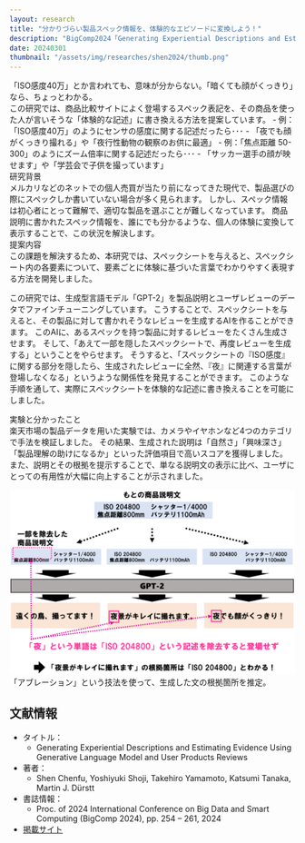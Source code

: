 ```yaml
---
layout: research
title: "分かりづらい製品スペック情報を、体験的なエピソードに変換しよう！"
description: "BigComp2024「Generating Experiential Descriptions and Estimating Evidence Using Generative Language Model and User Products Reviews」"
date: 20240301
thumbnail: "/assets/img/researches/shen2024/thumb.png"
---
```



<div class="catch">
「ISO感度40万」とか言われても、意味が分からない。「暗くても顔がくっきり」なら、ちょっとわかる。
</div>
この研究では、商品比較サイトによく登場するスペック表記を、その商品を使った人が言いそうな「体験的な記述」に書き換える方法を提案しています。
- 例：「ISO感度40万」のようにセンサの感度に関する記述だったら･･･
    - 「夜でも顔がくっきり撮れる」や「夜行性動物の観察のお供に最適」
- 例：「焦点距離 50-300」のようにズーム倍率に関する記述だったら･･･
    - 「サッカー選手の顔が映せます」や「学芸会で子供を撮っています」

<div class="header">研究背景</div>
メルカリなどのネットでの個人売買が当たり前になってきた現代で、製品選びの際にスペックしか書いていない場合が多く見られます。
しかし、スペック情報は初心者にとって難解で、適切な製品を選ぶことが難しくなっています。
商品説明に書かれたスペック情報を、誰にでも分かるような、個人の体験に変換して表示することで、この状況を解決します。

<div class="header">提案内容</div>
この課題を解決するため、本研究では、スペックシートを与えると、スペックシート内の各要素について、要素ごとに体験に基づいた言葉でわかりやすく表現する方法を開発しました。

この研究では、生成型言語モデル「GPT-2」を製品説明とユーザレビューのデータでファインチューニングしています。
こうすることで、スペックシートを与えると、その製品に対して書かれそうなレビューを生成するAIを作ることができます。
このAIに、あるスペックを持つ製品に対するレビューをたくさん生成させます。
そして、「あえて一部を隠したスペックシートで、再度レビューを生成する」ということをやらせます。
そうすると、「スペックシートの『ISO感度』に関する部分を隠したら、生成されたレビューに全然、『夜』に関連する言葉が登場しなくなる」というような関係性を発見することができます。
このような手順を通して、実際にスペックシートを体験的な記述に書き換えることを可能にしました。

<div class="header">実験と分かったこと</div>
楽天市場の製品データを用いた実験では、カメラやイヤホンなど4つのカテゴリで手法を検証しました。
その結果、生成された説明は「自然さ」「興味深さ」「製品理解の助けになるか」といった評価項目で高いスコアを獲得しました。
また、説明とその根拠を提示することで、単なる説明文の表示に比べ、ユーザにとっての有用性が大幅に向上することが示されました。

![図](/assets/img/researches/shen2024/shen_abration.png "アブレーションに基づく根拠箇所の推定方法。")
「アブレーション」という技法を使って、生成した文の根拠箇所を推定。


## 文献情報
- タイトル：
    - Generating Experiential Descriptions and Estimating Evidence Using Generative Language Model and User Products Reviews
- 著者：
    - Shen Chenfu, Yoshiyuki Shoji, Takehiro Yamamoto, Katsumi Tanaka, Martin J. Dürstt
- 書誌情報：
    - Proc. of 2024 International Conference on Big Data and Smart Computing (BigComp 2024), pp. 254 – 261, 2024
- [掲載サイト](https://doi.org/10.1109/BigComp60711.2024.00047)
